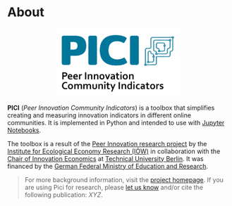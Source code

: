 # About

<p align="center">
    <img src="./images/pici_logo.png" width="280px" />
</p>

**PICI** (*Peer Innovation Community Indicators*) is a toolbox that simplifies creating and measuring innovation indicators in different online communities. It is implemented in Python and intended to use with [Jupyter Notebooks](https://jupyter.org/).

The toolbox is a result of the [Peer Innovation research project](https://www.peer-innovation.de/english/) by the [Institute for Ecological Economy Research (IÖW)](https://www.ioew.de/en/) in collaboration with the [Chair of Innovation Economics](https://www.inno.tu-berlin.de/menue/chair_of_innovation_economics/) at [Technical University Berlin](https://www.tu.berlin/en/). It was financed by the [German Federal Ministry of Education and Research](https://www.bmbf.de/bmbf/en/).

> For more background information, visit the [project homepage](https://www.peer-innovation.de/en/). If you are using Pici for research, please [let us know](mailto:phihes@gmail.com) and/or cite the following publication: _XYZ_.
